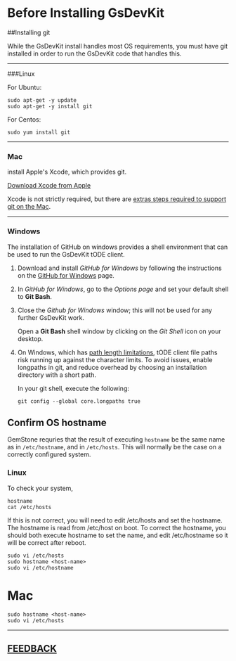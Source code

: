 # Before Installing GsDevKit

##Installing git

While the GsDevKit install handles most OS requirements, you must have git installed in order to 
run the GsDevKit code that handles this.

---
###Linux 

For Ubuntu:
```
sudo apt-get -y update
sudo apt-get -y install git
```

For Centos:
```
sudo yum install git
```

---
### Mac

install Apple's Xcode, which provides git.

[Download Xcode from Apple][2] 

Xcode is not strictly required, but there are [extras steps required to support git on the Mac][5].

---
### Windows

The installation of GitHub on windows provides a shell environment that can be used to run the GsDevKit tODE client.

1. Download and install *GitHub for Windows* by following the instructions on the [GitHub for Windows][6] page.

2. In *GitHub for Windows*, go to the *Options page* and set your default shell to **Git Bash**.

3. Close the *Github for Windows* window; this will not be used for any further GsDevKit work.  
 
   Open a **Git Bash** shell window by clicking on the *Git Shell* icon on your desktop.  

4. On Windows, which has [path length limitations][3], tODE client file paths risk running up against the character limits.  To avoid issues, enable longpaths in git, and reduce overhead by choosing an installation directory with a short path. 
  
   In your git shell, execute the following:
   ```
   git config --global core.longpaths true   
   ```

## Confirm OS hostname

GemStone requries that the result of executing `hostname` be the same name as in `/etc/hostname`, and in `/etc/hosts`. This will normally be the case on a correctly configured system.

### Linux
To check your system,

```
hostname
cat /etc/hosts
```

If this is not correct, you will need to edit /etc/hosts and set the hostname. The hostname is read from /etc/host on boot. To correct the hostname, you should both execute hostname to set the name, and edit /etc/hostname so it will be correct after reboot.

```
sudo vi /etc/hosts
sudo hostname <host-name>
sudo vi /etc/hostname
```
#  Mac

```
sudo hostname <host-name>
sudo vi /etc/hosts
```



---
[**FEEDBACK**](https://github.com/GsDevKit/GsDevKit_home/issues/new)
---

	
[1]: ./README.md
[2]: https://developer.apple.com/xcode/download/
[3]: https://windows.github.com/
[4]:  https://github.com/git-for-windows/git/wiki/Git-cannot-create-a-file-or-directory-with-a-long-path

[5]: http://blog.bobbyallen.me/2014/03/07/how-to-install-git-without-having-to-install-xcode-on-macosx/
[6]: https://desktop.github.com/

